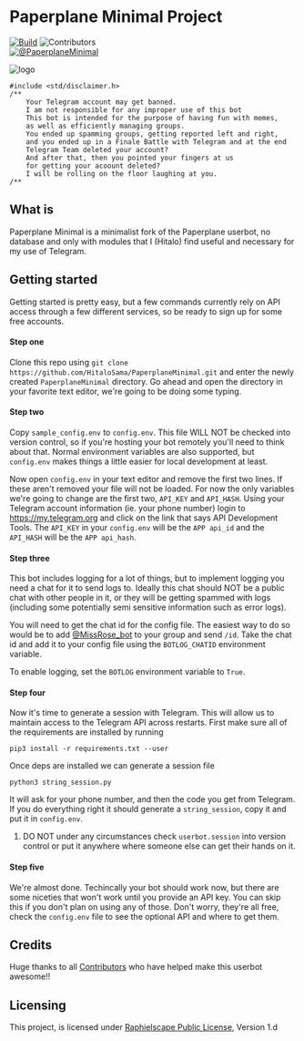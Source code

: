 # Paperplane Minimal Project

[![Build](https://github.com/HitaloSama/PaperplaneMinimal/workflows/ErrorChecking/badge.svg?branch=master)](https://github.com/HitaloSama/PaperplaneMinimal/actions "Build") ![Contributors](https://img.shields.io/github/contributors/HitaloSama/PaperplaneMinimal?color=LightSlateGrey)  
[![@PaperplaneMinimal](https://img.shields.io/badge/%F0%9F%92%AC%20Telegram-%40PaperplaneMinimal-greem.svg)](https://telegram.me/PaperplaneMinimal)

![logo](https://telegra.ph/file/73cf4c62b2c64f981961e.png)

```
#include <std/disclaimer.h>
/**
    Your Telegram account may get banned.
    I am not responsible for any improper use of this bot
    This bot is intended for the purpose of having fun with memes,
    as well as efficiently managing groups.
    You ended up spamming groups, getting reported left and right,
    and you ended up in a Finale Battle with Telegram and at the end
    Telegram Team deleted your account?
    And after that, then you pointed your fingers at us
    for getting your acoount deleted?
    I will be rolling on the floor laughing at you.
/**
```

## What is

Paperplane Minimal is a minimalist fork of the Paperplane userbot, no database and only with modules that I (Hitalo) find useful and necessary for my use of Telegram.

## Getting started

Getting started is pretty easy, but a few commands currently rely on API access through a few different services, so be ready to sign up for some free accounts.
 
#### Step one
 
Clone this repo using `git clone https://github.com/HitaloSama/PaperplaneMinimal.git` and enter the newly created `PaperplaneMinimal` directory. Go ahead and open the directory in your favorite text editor, we're going to be doing some typing.
 
#### Step two
 
Copy `sample_config.env` to `config.env`. This file WILL NOT be checked into version control, so if you're hosting your bot remotely you'll need to think about that. Normal environment variables are also supported, but `config.env` makes things a little easier for local development at least.
 
Now open `config.env` in your text editor and remove the first two lines. If these aren't removed your file will not be loaded. For now the only variables we're going to change are the first two, `API_KEY` and `API_HASH`. Using your Telegram account information (ie. your phone number) login to https://my.telegram.org and click on the link that says API Development Tools. The `API_KEY` in your `config.env` will be the `APP api_id` and the  `API_HASH` will be the `APP api_hash`.
 
#### Step three
 
This bot includes logging for a lot of things, but to implement logging you need a chat for it to send logs to. Ideally this chat should NOT be a public chat with other people in it, or they will be getting spammed with logs (including some potentially semi sensitive information such as error logs).
 
You will need to get the chat id for the config file. The easiest way to do so would be to add [@MissRose_bot](https://t.me/MissRose_bot) to your group and send `/id`. Take the chat id and add it to your config file using the `BOTLOG_CHATID` environment variable.
 
To enable logging, set the `BOTLOG` environment variable to `True`.
 
#### Step four
 
Now it's time to generate a session with Telegram. This will allow us to maintain access to the Telegram API across restarts. First make sure all of the requirements are installed by running 
 
```
pip3 install -r requirements.txt --user
```
 
Once deps are installed we can generate a session file
 
```
python3 string_session.py
```
 
It will ask for your phone number, and then the code you get from Telegram. If you do everything right it should generate a `string_session`, copy it and put it in `config.env`.
 
1. DO NOT under any circumstances check `userbot.session` into version control or put it anywhere where someone else can get their hands on it.

#### Step five
 
We're almost done. Techincally your bot should work now, but there are some niceties that won't work until you provide an API key. You can skip this if you don't plan on using any of those. Don't worry, they're all free, check the `config.env` file to see the optional API and where to get them.
 
## Credits

Huge thanks to all [Contributors](https://github.com/HitaloSama/PaperplaneMinimal/graphs/contributors) who have helped make this userbot awesome!!

## Licensing

This project, is licensed under [Raphielscape Public License](https://github.com/HitaloSama/PaperplaneMinimal/blob/master/LICENSE), Version 1.d
